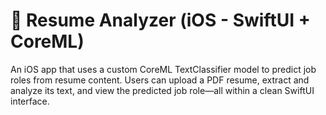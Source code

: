 # 📄 Resume Analyzer (iOS - SwiftUI + CoreML)

An iOS app that uses a custom CoreML TextClassifier model to predict job roles from resume content. Users can upload a PDF resume, extract and analyze its text, and view the predicted job role—all within a clean SwiftUI interface.

